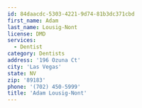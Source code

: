 ```yaml
---
id: 84daacdc-5303-4221-9d74-81b3dc371cbd
first_name: Adam
last_name: Lousig-Nont
license: DMD
services:
  - Dentist
category: Dentists
address: '196 Ozuna Ct'
city: 'Las Vegas'
state: NV
zip: '89183'
phone: '(702) 450-5999'
title: 'Adam Lousig-Nont'
---
```

